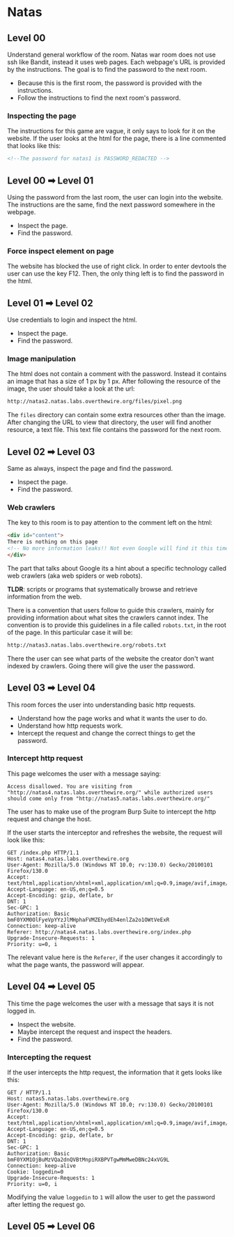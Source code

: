 # Natas

## Level 00

Understand general workflow of the room. Natas war room does not use ssh like Bandit, instead it uses web pages. Each webpage's URL is provided by the instructions. The goal is to find the password to the next room.

- Because this is the first room, the password is provided with the instructions.
- Follow the instructions to find the next room's password.

### Inspecting the page

The instructions for this game are vague, it only says to look for it on the website. If the user looks at the html for the page, there is a line commented that looks like this:

```html
<!--The password for natas1 is PASSWORD_REDACTED -->
```

## Level 00 ➡ Level 01

Using the password from the last room, the user can login into the website. The instructions are the same, find the next password somewhere in the webpage.

- Inspect the page.
- Find the password.

### Force inspect element on page

The website has blocked the use of right click. In order to enter devtools the user can use the key F12. Then, the only thing left is to find the password in the html.

## Level 01 ➡ Level 02

Use credentials to login and inspect the html.

- Inspect the page.
- Find the password.

### Image manipulation

The html does not contain a comment with the password. Instead it contains an image that has a size of 1 px by 1 px.
After following the resource of the image, the user should take a look at the url:

```html
http://natas2.natas.labs.overthewire.org/files/pixel.png
```

The `files` directory can contain some extra resources other than the image. After changing the URL to view that directory, the user will find another resource, a text file. This text file contains the password for the next room.

## Level 02 ➡ Level 03

Same as always, inspect the page and find the password.

- Inspect the page.
- Find the password.

### Web crawlers

The key to this room is to pay attention to the comment left on the html:

```html
<div id="content">
There is nothing on this page
<!-- No more information leaks!! Not even Google will find it this time... -->
</div>
```

The part that talks about Google its a hint about a specific technology called web crawlers (aka web spiders or web robots).

**TLDR**: scripts or programs that systematically browse and retrieve information from the web.

There is a convention that users follow to guide this crawlers, mainly for providing information about what sites the crawlers cannot index. The convention is to provide this guidelines in a file called `robots.txt`, in the root of the page. In this particular case it will be:

```html
http://natas3.natas.labs.overthewire.org/robots.txt
```

There the user can see what parts of the website the creator don't want indexed by crawlers. Going there will give the user the password.

## Level 03 ➡ Level 04

This room forces the user into understanding basic http requests.

- Understand how the page works and what it wants the user to do.
- Understand how http requests work.
- Intercept the request and change the correct things to get the password.

### Intercept http request

This page welcomes the user with a message saying:

```text
Access disallowed. You are visiting from "http://natas4.natas.labs.overthewire.org/" while authorized users should come only from "http://natas5.natas.labs.overthewire.org/"
```

The user has to make use of the program Burp Suite to intercept the http request and change the host.

If the user starts the interceptor and refreshes the website, the request will look like this:

```http
GET /index.php HTTP/1.1
Host: natas4.natas.labs.overthewire.org
User-Agent: Mozilla/5.0 (Windows NT 10.0; rv:130.0) Gecko/20100101 Firefox/130.0
Accept: text/html,application/xhtml+xml,application/xml;q=0.9,image/avif,image/webp,image/png,image/svg+xml,*/*;q=0.8
Accept-Language: en-US,en;q=0.5
Accept-Encoding: gzip, deflate, br
DNT: 1
Sec-GPC: 1
Authorization: Basic bmF0YXM0OlFyeVpYYzJlMHphaFVMZEhydEh4enlZa2o1OWtVeExR
Connection: keep-alive
Referer: http://natas4.natas.labs.overthewire.org/index.php
Upgrade-Insecure-Requests: 1
Priority: u=0, i
```

The relevant value here is the `Referer`, if the user changes it accordingly to what the page wants, the password will appear.

## Level 04 ➡ Level 05

This time the page welcomes the user with a message that says it is not logged in.

- Inspect the website.
- Maybe intercept the request and inspect the headers.
- Find the password.

### Intercepting the request

If the user intercepts the http request, the information that it gets looks like this:

```http
GET / HTTP/1.1
Host: natas5.natas.labs.overthewire.org
User-Agent: Mozilla/5.0 (Windows NT 10.0; rv:130.0) Gecko/20100101 Firefox/130.0
Accept: text/html,application/xhtml+xml,application/xml;q=0.9,image/avif,image/webp,image/png,image/svg+xml,*/*;q=0.8
Accept-Language: en-US,en;q=0.5
Accept-Encoding: gzip, deflate, br
DNT: 1
Sec-GPC: 1
Authorization: Basic bmF0YXM1OjBuMzVQa2dnQVBtMnpiRXBPVTgwMmMweDBNc24xVG9L
Connection: keep-alive
Cookie: loggedin=0
Upgrade-Insecure-Requests: 1
Priority: u=0, i
```

Modifying the value `loggedin` to `1` will allow the user to get the password after letting the request go.

## Level 05 ➡ Level 06
